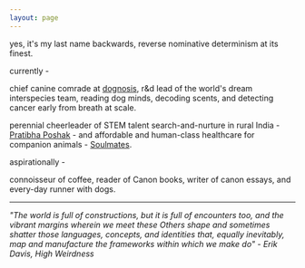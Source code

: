 ```yaml
---
layout: page
---
```


yes, it's my last name backwards, reverse nominative determinism at its finest.

currently -

chief canine comrade at [dognosis](www.dognosis.tech), r&d lead of the world's dream interspecies team, reading dog minds, decoding scents, and detecting cancer early from breath at scale.

perennial cheerleader of STEM talent search-and-nurture in rural India - [Pratibha Poshak](www.pratibhaposhak.in) - and affordable and human-class healthcare for companion animals - [Soulmates](https://www.soulmates.vet/).

aspirationally -

 connoisseur of coffee, reader of Canon books, writer of canon essays, and every-day runner with dogs.



---

*"The world is full of constructions, but it is full of encounters too, and the vibrant margins wherein we meet these Others shape and sometimes shatter those languages, concepts, and identities that, equally inevitably, map and manufacture the frameworks within which we make do" - Erik Davis, High Weirdness*
